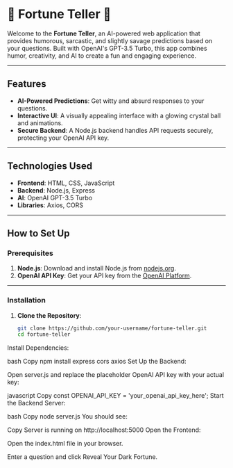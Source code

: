 # 🔮 Fortune Teller 🔮

Welcome to the **Fortune Teller**, an AI-powered web application that provides humorous, sarcastic, and slightly savage predictions based on your questions. Built with OpenAI's GPT-3.5 Turbo, this app combines humor, creativity, and AI to create a fun and engaging experience.

---

## Features
- **AI-Powered Predictions**: Get witty and absurd responses to your questions.
- **Interactive UI**: A visually appealing interface with a glowing crystal ball and animations.
- **Secure Backend**: A Node.js backend handles API requests securely, protecting your OpenAI API key.

---

## Technologies Used
- **Frontend**: HTML, CSS, JavaScript
- **Backend**: Node.js, Express
- **AI**: OpenAI GPT-3.5 Turbo
- **Libraries**: Axios, CORS

---

## How to Set Up

### Prerequisites
1. **Node.js**: Download and install Node.js from [nodejs.org](https://nodejs.org/).
2. **OpenAI API Key**: Get your API key from the [OpenAI Platform](https://platform.openai.com/).

---

### Installation
1. **Clone the Repository**:
   ```bash
   git clone https://github.com/your-username/fortune-teller.git
   cd fortune-teller

Install Dependencies:

bash
Copy
npm install express cors axios
Set Up the Backend:

Open server.js and replace the placeholder OpenAI API key with your actual key:

javascript
Copy
const OPENAI_API_KEY = 'your_openai_api_key_here';
Start the Backend Server:

bash
Copy
node server.js
You should see:

Copy
Server is running on http://localhost:5000
Open the Frontend:

Open the index.html file in your browser.

Enter a question and click Reveal Your Dark Fortune.
